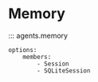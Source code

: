 # Memory

::: agents.memory

    options:
        members:
            - Session
            - SQLiteSession
